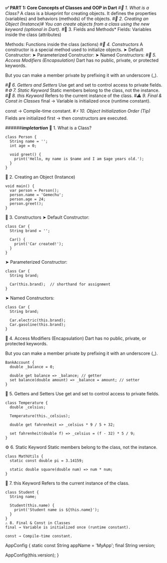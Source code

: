 **✅ PART 1: Core Concepts of Classes and OOP in Dart**
#*🎯 1. What is a Class?*
A class is a blueprint for creating objects. It defines the properties (variables) and behaviors (methods) of the objects.
#*🔑 2. Creating an Object (Instance)#
You can create objects from a class using the new keyword (optional in Dart).
#*🧱 3. Fields and Methods*
Fields: Variables inside the class (attributes)


Methods: Functions inside the class (actions)
#*🔧 4. Constructors*
A constructor is a special method used to initialize objects.
➤ Default Constructor:
➤ Parameterized Constructor:
➤ Named Constructors:
#*🔐 5. Access Modifiers (Encapsulation)*
Dart has no public, private, or protected keywords.


But you can make a member private by prefixing it with an underscore (_).



#*🌟 6. Getters and Setters*
Use get and set to control access to private fields.
#*⚙️ 7. Static Keyword*
Static members belong to the class, not the instance.
#*🔄 8. this Keyword*
Refers to the current instance of the class.
#*⚠️ 9. Final & Const in Classes*
final → Variable is initialized once (runtime constant).


const → Compile-time constant.
#*⚡ 10. Object Initialization Order (Tip)*
Fields are initialized first → then constructors are executed.

######***impletartion***
🎯 1. What is a Class?

```
class Person {
  String name = '';
  int age = 0;

  void greet() {
    print('Hello, my name is $name and I am $age years old.');
  }
}
```
🔑 2. Creating an Object (Instance)
```
void main() {
  var person = Person();
  person.name = 'Gemechu';
  person.age = 24;
  person.greet();
}
```

🔧 3. Constructors
➤ Default Constructor:
```
class Car {
  String brand = '';

  Car() {
    print('Car created!');
  }
}
```

➤ Parameterized Constructor:
```
class Car {
  String brand;

  Car(this.brand);  // shorthand for assignment
}
```
➤ Named Constructors:
```
class Car {
  String brand;

  Car.electric(this.brand);
  Car.gasoline(this.brand);
}
```
🔐 4. Access Modifiers (Encapsulation)
Dart has no public, private, or protected keywords.

But you can make a member private by prefixing it with an underscore (_).
```
BankAccount {
  double _balance = 0;

  double get balance => _balance; // getter
  set balance(double amount) => _balance = amount; // setter
}
```
🌟 5. Getters and Setters
Use get and set to control access to private fields.
```
class Temperature {
  double _celsius;

  Temperature(this._celsius);

  double get fahrenheit => _celsius * 9 / 5 + 32;

  set fahrenheit(double f) => _celsius = (f - 32) * 5 / 9;
}
```
⚙️ 6. Static Keyword
Static members belong to the class, not the instance.
```
class MathUtils {
  static const double pi = 3.14159;

  static double square(double num) => num * num;
}
```
🔄 7. this Keyword
Refers to the current instance of the class.

```
class Student {
  String name;
  
  Student(this.name) {
    print('Student name is ${this.name}');
  }
}
⚠️ 8. Final & Const in Classes
final → Variable is initialized once (runtime constant).

const → Compile-time constant.
```
 AppConfig {
  static const String appName = 'MyApp';
  final String version;

  AppConfig(this.version);
}
```